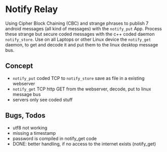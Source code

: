 # Notify Relay

Using Cipher Block Chaining (CBC) and strange phrases to publish 7 android
messages (all kind of messages) with the `notify_put` App. Process these
strange but secure coded messages with the c++ coded daemon `notify_store`.
Use on all Laptops or other Linux device the `notify_get` daemon, to
get and decode it and put them to the linux desktop message bus.

## Concept

- `notify_put` coded TCP to `notify_store` save as file in a existing webserver
- `notify_get` TCP http GET from the webserver, decode, put to linux message bus
- servers only see coded stuff


## Bugs, Todos

- utf8 not working
- missing a timestamp
- password is compiled in notify_get code
- DONE: better handling, if no access to the internet exists (notify_get)
